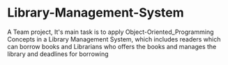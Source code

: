 # Library-Management-System
A Team project, It's main task is to apply Object-Oriented_Programming Concepts in a Library Management System, which includes readers which can borrow books 
and Librarians who offers the books and manages the library and deadlines for borrowing

